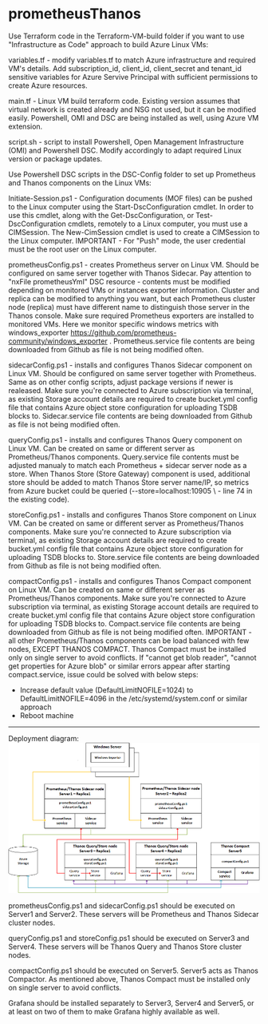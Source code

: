 # prometheusThanos
Use Terraform code in the Terraform-VM-build folder if you want to use "Infrastructure as Code" approach to build Azure Linux VMs:

variables.tf - modify variables.tf to match Azure infrastructure and required VM's details. Add subscription_id, client_id, client_secret and tenant_id sensitive variables for Azure Servive Principal with sufficient permissions to create Azure resources.

main.tf - Linux VM build terraform code. Existing version assumes that virtual network is created already and NSG not used, but it can be modified easily. Powershell, OMI and DSC are being installed as well, using Azure VM extension.

script.sh - script to install Powershell, Open Management Infrastructure (OMI) and Powershell DSC. Modify accordingly to adapt required Linux version or package updates.


Use Powershell DSC scripts in the DSC-Config folder to set up Prometheus and Thanos components on the Linux VMs:

Initiate-Session.ps1 - Configuration documents (MOF files) can be pushed to the Linux computer using the Start-DscConfiguration cmdlet. In order to use this cmdlet, along with the Get-DscConfiguration, or Test-DscConfiguration cmdlets, remotely to a Linux computer, you must use a CIMSession. The New-CimSession cmdlet is used to create a CIMSession to the Linux computer. IMPORTANT - For "Push" mode, the user credential must be the root user on the Linux computer.

prometheusConfig.ps1 - creates Prometheus server on Linux VM. Should be configured on same server together with Thanos Sidecar. Pay attention to "nxFile prometheusYml" DSC resource - contents must be modified depending on monitored VMs or instances exporter information. Cluster and replica can be modified to anything you want, but each Prometheus cluster node (replica) must have different name to distinguish those server in the Thanos console. Make sure required Prometheus exporters are installed to monitored VMs. Here we monitor specific windows metrics with windows_exporter https://github.com/prometheus-community/windows_exporter . Prometheus.service file contents are being downloaded from Github as file is not being modified often. 

sidecarConfig.ps1 - installs and configures Thanos Sidecar component on Linux VM. Should be configured on same server together with Prometheus. Same as on other config scripts, adjust package versions if newer is realeased. Make sure you're connected to Azure subscription via terminal, as existing Storage account details are required to create bucket.yml config file that contains Azure object store configuration for uploading TSDB blocks to. Sidecar.service file contents are being downloaded from Github as file is not being modified often.

queryConfig.ps1 - installs and configures Thanos Query component on Linux VM. Can be created on same or different server as Prometheus/Thanos components. Query.service file contents must be adjusted manualy to match each Prometheus + sidecar server node as a store. When Thanos Store (Store Gateway) component is used, additional store should be added to match Thanos Store server name/IP, so metrics from Azure bucket could be queried (--store=localhost:10905 \ - line 74 in the existing code). 

storeConfig.ps1 - installs and configures Thanos Store component on Linux VM. Can be created on same or different server as Prometheus/Thanos components. Make sure you're connected to Azure subscription via terminal, as existing Storage account details are required to create bucket.yml config file that contains Azure object store configuration for uploading TSDB blocks to. Store.service file contents are being downloaded from Github as file is not being modified often.

compactConfig.ps1 - installs and configures Thanos Compact component on Linux VM. Can be created on same or different server as Prometheus/Thanos components. Make sure you're connected to Azure subscription via terminal, as existing Storage account details are required to create bucket.yml config file that contains Azure object store configuration for uploading TSDB blocks to. Compact.service file contents are being downloaded from Github as file is not being modified often. IMPORTANT - all other Prometheus/Thanos components can be load balanced with few nodes, EXCEPT THANOS COMPACT. Thanos Compact must be installed only on single server to avoid conflicts. If "cannot get blob reader", "cannot get properties for Azure blob" or similar errors appear after starting compact.service, issue could be solved with below steps:
 * Increase default value (DefaultLimitNOFILE=1024) to DefaultLimitNOFILE=4096 in the /etc/systemd/system.conf or similar approach
 * Reboot machine
----------------------------------------------------------------------------------------------------------------------------------------------------------------------------------

Deployment diagram:
![alt text](https://github.com/AppDSConsult/prometheusThanos/blob/master/Thanos-deploy-setup.png?raw=true)

prometheusConfig.ps1 and sidecarConfig.ps1 should be executed on Server1 and Server2. These servers will be Prometheus and Thanos Sidecar cluster nodes.

queryConfig.ps1 and storeConfig.ps1 should be executed on Server3 and Server4. These servers will be Thanos Query and Thanos Store cluster nodes.

compactConfig.ps1 should be executed on Server5. Server5 acts as Thanos Compactor. As mentioned above, Thanos Compact must be installed only on single server to avoid conflicts.

Grafana should be installed separately to Server3, Server4 and Server5, or at least on two of them to make Grafana highly available as well.
